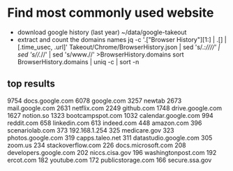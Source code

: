 # Find most commonly used website
* download google history (last year)
	~/data/google-takeout
* extract and count the domains names
jq -c '.["Browser History"][1:] | .[] | [.time_usec, .url]' Takeout/Chrome/BrowserHistory.json | sed 's/.*\:\/\///' | sed 's/\/.*//' | sed 's/www\.//' >BrowserHistory.domains
sort BrowserHistory.domains | uniq -c | sort -n

## top results

   9754 docs.google.com
   6078 google.com
   3257 newtab
   2673 mail.google.com
   2631 netflix.com
   2249 github.com
   1748 drive.google.com
   1627 notion.so
   1323 bootcampspot.com
   1032 calendar.google.com
    994 reddit.com
    658 linkedin.com
    613 indeed.com
    448 amazon.com
    396 scenariolab.com
    373 192.168.1.254
    325 medicare.gov
    323 photos.google.com
    319 capps.taleo.net
    311 datastudio.google.com
    305 zoom.us
    234 stackoverflow.com
    226 docs.microsoft.com
    208 developers.google.com
    202 niccs.cisa.gov
    196 washingtonpost.com
    192 ercot.com
    182 youtube.com
    172 publicstorage.com
    166 secure.ssa.gov
